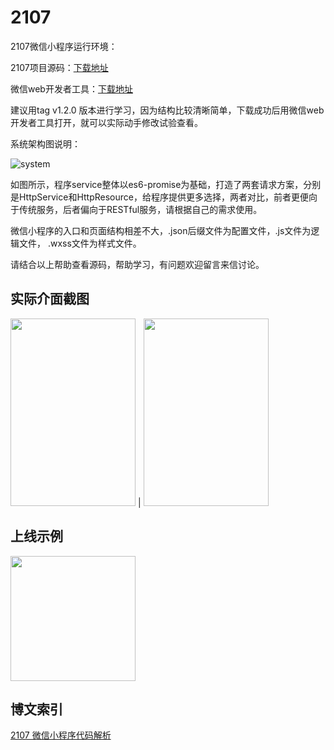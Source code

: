 # 2107

2107微信小程序运行环境：

2107项目源码：[下载地址](https://github.com/mobile-1st/2107.git)

微信web开发者工具：[下载地址](https://mp.weixin.qq.com/debug/wxadoc/dev/devtools/download.html)

建议用tag v1.2.0 版本进行学习，因为结构比较清晰简单，下载成功后用微信web开发者工具打开，就可以实际动手修改试验查看。

系统架构图说明：

![system](http://blog.sunzhongmou.com/wp-content/uploads/2017/03/2107-system.png)

如图所示，程序service整体以es6-promise为基础，打造了两套请求方案，分别是HttpService和HttpResource，给程序提供更多选择，两者对比，前者更便向于传统服务，后者偏向于RESTful服务，请根据自己的需求使用。

微信小程序的入口和页面结构相差不大，.json后缀文件为配置文件，.js文件为逻辑文件， .wxss文件为样式文件。

请结合以上帮助查看源码，帮助学习，有问题欢迎留言来信讨论。

## 实际介面截图
<img src="http://blog.sunzhongmou.com/wp-content/uploads/2017/03/IMG_1644.png" width="200" height="300"> | <img src="http://blog.sunzhongmou.com/wp-content/uploads/2017/03/IMG_1645.png" width="200" height="300">

## 上线示例
<img src="http://blog.sunzhongmou.com/wp-content/uploads/2017/03/gh_7d15aa86b75d_1419-2.jpg" width="200" height="200">

## 博文索引
[2107 微信小程序代码解析](http://blog.sunzhongmou.com/2017/03/27/2107-%E5%BE%AE%E4%BF%A1%E5%B0%8F%E7%A8%8B%E5%BA%8F%E4%BB%A3%E7%A0%81%E8%A7%A3%E6%9E%90/)
